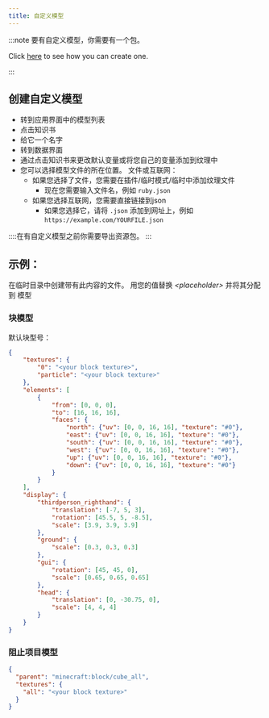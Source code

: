 ```yaml
---
title: 自定义模型
---
```


:::note 要有自定义模型，你需要有一个包。

Click [here](pack#create-a-pack) to see how you can create one.

:::

## 创建自定义模型

* 转到应用界面中的模型列表
* 点击知识书
* 给它一个名字
* 转到数据界面
* 通过点击知识书来更改默认变量或将您自己的变量添加到纹理中
* 您可以选择模型文件的所在位置。 文件或互联网：
    * 如果您选择了文件，您需要在插件/临时模式/临时中添加纹理文件
        * 现在您需要输入文件名，例如 `ruby.json`
    * 如果您选择互联网，您需要直接链接到json
        * 如果您选择它，请将 `.json` 添加到网址上，例如 `https://example.com/YOURFILE.json`

::::在有自定义模型之前你需要导出资源包。
:::

## 示例：

在临时目录中创建带有此内容的文件。 用您的值替换 *\<placeholder\>* 并将其分配到 模型

### 块模型

默认块型号：

```json title="block.json"
{
    "textures": {
        "0": "<your block texture>",
        "particle": "<your block texture>"
    },
    "elements": [
        {
            "from": [0, 0, 0],
            "to": [16, 16, 16],
            "faces": {
                "north": {"uv": [0, 0, 16, 16], "texture": "#0"},
                "east": {"uv": [0, 0, 16, 16], "texture": "#0"},
                "south": {"uv": [0, 0, 16, 16], "texture": "#0"},
                "west": {"uv": [0, 0, 16, 16], "texture": "#0"},
                "up": {"uv": [0, 0, 16, 16], "texture": "#0"},
                "down": {"uv": [0, 0, 16, 16], "texture": "#0"}
            }
        }
    ],
    "display": {
        "thirdperson_righthand": {
            "translation": [-7, 5, 3],
            "rotation": [45.5, 5, -8.5],
            "scale": [3.9, 3.9, 3.9]
        },
        "ground": {
            "scale": [0.3, 0.3, 0.3]
        },
        "gui": {
            "rotation": [45, 45, 0],
            "scale": [0.65, 0.65, 0.65]
        },
        "head": {
            "translation": [0, -30.75, 0],
            "scale": [4, 4, 4]
        }
    }
}

```

### 阻止项目模型

```json title="block_item.json"
{
  "parent": "minecraft:block/cube_all",
  "textures": {
    "all": "<your block texture>"
  }
}
```
